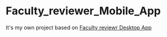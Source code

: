 # Faculty_reviewer_Mobile_App
It's my own project based on [Faculty reviewr Desktop App](https://github.com/KsLimon/Faculty-Reviewer-For-NSUers)
